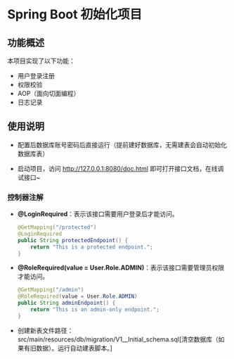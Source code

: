 # Spring Boot 初始化项目

## 功能概述

本项目实现了以下功能：

- 用户登录注册
- 权限校验
- AOP（面向切面编程）
- 日志记录

## 使用说明

- 配置后数据库账号密码后直接运行（提前建好数据库，无需建表会自动初始化数据库表）

- 启动项目，访问 http://127.0.0.1:8080/doc.html 即可打开接口文档，在线调试接口~

### 控制器注解

- **@LoginRequired**：表示该接口需要用户登录后才能访问。

  ```java
  @GetMapping("/protected")
  @LoginRequired
  public String protectedEndpoint() {
      return "This is a protected endpoint.";
  }

- **@RoleRequired(value = User.Role.ADMIN)**：表示该接口需要管理员权限才能访问。

  ```java
  @GetMapping("/admin")
  @RoleRequired(value = User.Role.ADMIN)
  public String adminEndpoint() {
      return "This is an admin-only endpoint.";
  }

- 创建新表文件路径：src/main/resources/db/migration/V1__Initial_schema.sql[清空数据库（如果有旧数据）。运行自动建表脚本。]
